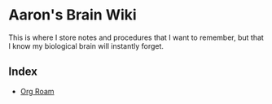 # Aaron's Brain Wiki

This is where I store notes and procedures that I want to remember, but that I
know my biological brain will instantly forget.

## Index

* [Org Roam](/emacs/org-roam.md)

